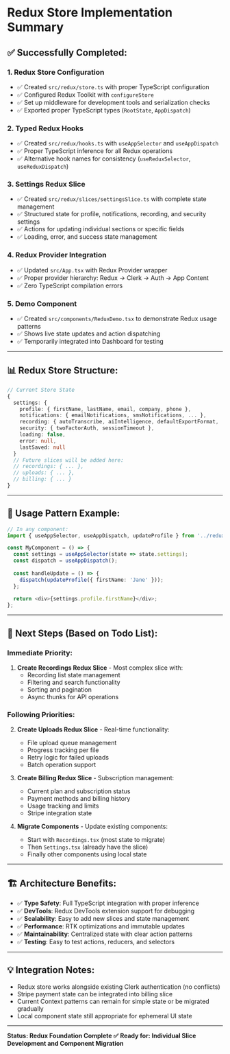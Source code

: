 # Redux Store Implementation Summary

## ✅ **Successfully Completed:**

### 1. **Redux Store Configuration**
- ✅ Created `src/redux/store.ts` with proper TypeScript configuration
- ✅ Configured Redux Toolkit with `configureStore`
- ✅ Set up middleware for development tools and serialization checks
- ✅ Exported proper TypeScript types (`RootState`, `AppDispatch`)

### 2. **Typed Redux Hooks**
- ✅ Created `src/redux/hooks.ts` with `useAppSelector` and `useAppDispatch`
- ✅ Proper TypeScript inference for all Redux operations
- ✅ Alternative hook names for consistency (`useReduxSelector`, `useReduxDispatch`)

### 3. **Settings Redux Slice**
- ✅ Created `src/redux/slices/settingsSlice.ts` with complete state management
- ✅ Structured state for profile, notifications, recording, and security settings
- ✅ Actions for updating individual sections or specific fields
- ✅ Loading, error, and success state management

### 4. **Redux Provider Integration**
- ✅ Updated `src/App.tsx` with Redux Provider wrapper
- ✅ Proper provider hierarchy: Redux → Clerk → Auth → App Content
- ✅ Zero TypeScript compilation errors

### 5. **Demo Component**
- ✅ Created `src/components/ReduxDemo.tsx` to demonstrate Redux usage patterns
- ✅ Shows live state updates and action dispatching
- ✅ Temporarily integrated into Dashboard for testing

---

## 📊 **Redux Store Structure:**
```typescript
// Current Store State
{
  settings: {
    profile: { firstName, lastName, email, company, phone },
    notifications: { emailNotifications, smsNotifications, ... },
    recording: { autoTranscribe, aiIntelligence, defaultExportFormat, ... },
    security: { twoFactorAuth, sessionTimeout },
    loading: false,
    error: null,
    lastSaved: null
  }
  // Future slices will be added here:
  // recordings: { ... },
  // uploads: { ... },
  // billing: { ... }
}
```

---

## 🔄 **Usage Pattern Example:**
```typescript
// In any component:
import { useAppSelector, useAppDispatch, updateProfile } from '../redux';

const MyComponent = () => {
  const settings = useAppSelector(state => state.settings);
  const dispatch = useAppDispatch();
  
  const handleUpdate = () => {
    dispatch(updateProfile({ firstName: 'Jane' }));
  };
  
  return <div>{settings.profile.firstName}</div>;
};
```

---

## 🎯 **Next Steps (Based on Todo List):**

### **Immediate Priority:**
1. **Create Recordings Redux Slice** - Most complex slice with:
   - Recording list state management
   - Filtering and search functionality
   - Sorting and pagination
   - Async thunks for API operations

### **Following Priorities:**
2. **Create Uploads Redux Slice** - Real-time functionality:
   - File upload queue management
   - Progress tracking per file
   - Retry logic for failed uploads
   - Batch operation support

3. **Create Billing Redux Slice** - Subscription management:
   - Current plan and subscription status
   - Payment methods and billing history
   - Usage tracking and limits
   - Stripe integration state

4. **Migrate Components** - Update existing components:
   - Start with `Recordings.tsx` (most state to migrate)
   - Then `Settings.tsx` (already have the slice)
   - Finally other components using local state

---

## 🏗️ **Architecture Benefits:**
- ✅ **Type Safety**: Full TypeScript integration with proper inference
- ✅ **DevTools**: Redux DevTools extension support for debugging
- ✅ **Scalability**: Easy to add new slices and state management
- ✅ **Performance**: RTK optimizations and immutable updates
- ✅ **Maintainability**: Centralized state with clear action patterns
- ✅ **Testing**: Easy to test actions, reducers, and selectors

---

## 💡 **Integration Notes:**
- Redux store works alongside existing Clerk authentication (no conflicts)
- Stripe payment state can be integrated into billing slice
- Current Context patterns can remain for simple state or be migrated gradually
- Local component state still appropriate for ephemeral UI state

---

**Status: Redux Foundation Complete ✅**
**Ready for: Individual Slice Development and Component Migration**